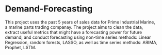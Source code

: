 # Demand-Forecasting
This project uses the past 5 years of sales data for Prime Industrial Marine, a marine parts trading companay. The project aims to clean the data, extract useful metrics that might have a forecasting power
for future demand, and conduct forecasting using non-time series methods: Linear Regression, random forests, LASSO, as well as time series methods: ARIMA, Prophet, LSTM.
